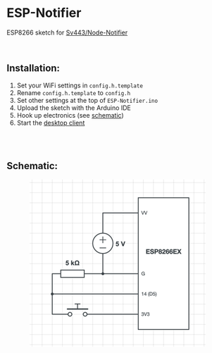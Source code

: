 # ESP-Notifier
ESP8266 sketch for [Sv443/Node-Notifier](https://github.com/Sv443/Node-Notifier)

<br>

## Installation:
1. Set your WiFi settings in `config.h.template`
2. Rename `config.h.template` to `config.h`
3. Set other settings at the top of `ESP-Notifier.ino`
4. Upload the sketch with the Arduino IDE
5. Hook up electronics (see [schematic](#schematic))
6. Start the [desktop client](https://github.com/Sv443/Node-Notifier)

<br><br>

## Schematic:

<div align="center" style="text-align: center;">

[![schematic image](./.github/schematic.png)](./.github/schematic.png)

</div>
